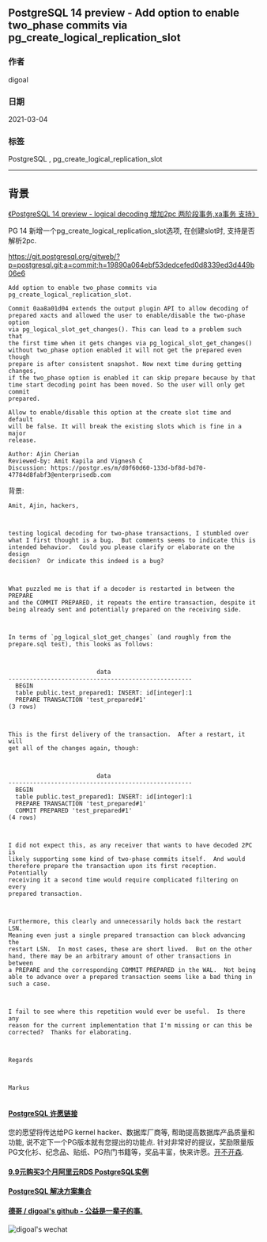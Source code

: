 ## PostgreSQL 14 preview - Add option to enable two_phase commits via pg_create_logical_replication_slot  
            
### 作者            
digoal            
            
### 日期            
2021-03-04             
            
### 标签            
PostgreSQL , pg_create_logical_replication_slot         
            
----            
            
## 背景       
[《PostgreSQL 14 preview - logical decoding 增加2pc 两阶段事务,xa事务 支持》](../202101/20210101_01.md)    
  
PG 14 新增一个pg_create_logical_replication_slot选项, 在创建slot时, 支持是否解析2pc.  
  
https://git.postgresql.org/gitweb/?p=postgresql.git;a=commit;h=19890a064ebf53dedcefed0d8339ed3d449b06e6  
  
```  
Add option to enable two_phase commits via pg_create_logical_replication_slot.  
  
Commit 0aa8a01d04 extends the output plugin API to allow decoding of  
prepared xacts and allowed the user to enable/disable the two-phase option  
via pg_logical_slot_get_changes(). This can lead to a problem such that  
the first time when it gets changes via pg_logical_slot_get_changes()  
without two_phase option enabled it will not get the prepared even though  
prepare is after consistent snapshot. Now next time during getting changes,  
if the two_phase option is enabled it can skip prepare because by that  
time start decoding point has been moved. So the user will only get commit  
prepared.  
  
Allow to enable/disable this option at the create slot time and default  
will be false. It will break the existing slots which is fine in a major  
release.  
  
Author: Ajin Cherian  
Reviewed-by: Amit Kapila and Vignesh C  
Discussion: https://postgr.es/m/d0f60d60-133d-bf8d-bd70-47784d8fabf3@enterprisedb.com  
```  
  
背景:  
  
```
Amit, Ajin, hackers,



testing logical decoding for two-phase transactions, I stumbled over 
what I first thought is a bug.  But comments seems to indicate this is 
intended behavior.  Could you please clarify or elaborate on the design 
decision?  Or indicate this indeed is a bug?



What puzzled me is that if a decoder is restarted in between the PREPARE 
and the COMMIT PREPARED, it repeats the entire transaction, despite it 
being already sent and potentially prepared on the receiving side.



In terms of `pg_logical_slot_get_changes` (and roughly from the 
prepare.sql test), this looks as follows:



                         data
----------------------------------------------------
  BEGIN
  table public.test_prepared1: INSERT: id[integer]:1
  PREPARE TRANSACTION 'test_prepared#1'
(3 rows)



This is the first delivery of the transaction.  After a restart, it will 
get all of the changes again, though:



                         data
----------------------------------------------------
  BEGIN
  table public.test_prepared1: INSERT: id[integer]:1
  PREPARE TRANSACTION 'test_prepared#1'
  COMMIT PREPARED 'test_prepared#1'
(4 rows)



I did not expect this, as any receiver that wants to have decoded 2PC is 
likely supporting some kind of two-phase commits itself.  And would 
therefore prepare the transaction upon its first reception.  Potentially 
receiving it a second time would require complicated filtering on every 
prepared transaction.



Furthermore, this clearly and unnecessarily holds back the restart LSN. 
Meaning even just a single prepared transaction can block advancing the 
restart LSN.  In most cases, these are short lived.  But on the other 
hand, there may be an arbitrary amount of other transactions in between 
a PREPARE and the corresponding COMMIT PREPARED in the WAL.  Not being 
able to advance over a prepared transaction seems like a bad thing in 
such a case.



I fail to see where this repetition would ever be useful.  Is there any 
reason for the current implementation that I'm missing or can this be 
corrected?  Thanks for elaborating.



Regards



Markus


```
  
  
#### [PostgreSQL 许愿链接](https://github.com/digoal/blog/issues/76 "269ac3d1c492e938c0191101c7238216")
您的愿望将传达给PG kernel hacker、数据库厂商等, 帮助提高数据库产品质量和功能, 说不定下一个PG版本就有您提出的功能点. 针对非常好的提议，奖励限量版PG文化衫、纪念品、贴纸、PG热门书籍等，奖品丰富，快来许愿。[开不开森](https://github.com/digoal/blog/issues/76 "269ac3d1c492e938c0191101c7238216").  
  
  
#### [9.9元购买3个月阿里云RDS PostgreSQL实例](https://www.aliyun.com/database/postgresqlactivity "57258f76c37864c6e6d23383d05714ea")
  
  
#### [PostgreSQL 解决方案集合](https://yq.aliyun.com/topic/118 "40cff096e9ed7122c512b35d8561d9c8")
  
  
#### [德哥 / digoal's github - 公益是一辈子的事.](https://github.com/digoal/blog/blob/master/README.md "22709685feb7cab07d30f30387f0a9ae")
  
  
![digoal's wechat](../pic/digoal_weixin.jpg "f7ad92eeba24523fd47a6e1a0e691b59")
  
